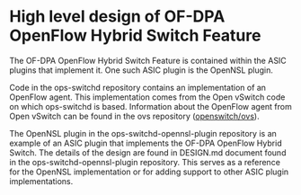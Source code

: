 # High level design of OF-DPA OpenFlow Hybrid Switch Feature

The OF-DPA OpenFlow Hybrid Switch Feature is contained within the ASIC plugins that implement it. One such ASIC plugin is the OpenNSL plugin.

Code in the ops-switchd repository contains an implementation of an OpenFlow agent. This implementation comes from the Open vSwitch code on which ops-switchd is based. Information about the OpenFlow agent from Open vSwitch can be found in the ovs repository ([openswitch/ovs](http://git.openswitch.net/cgit/openswitch/ovs)).

The OpenNSL plugin in the ops-switchd-opennsl-plugin repository is an example of an ASIC plugin that implements the OF-DPA OpenFlow Hybrid Switch. The details of the design are found in DESIGN.md document found in the ops-switchd-opennsl-plugin repository. This serves as a reference for the OpenNSL implementation or for adding support to other ASIC plugin implementations.
